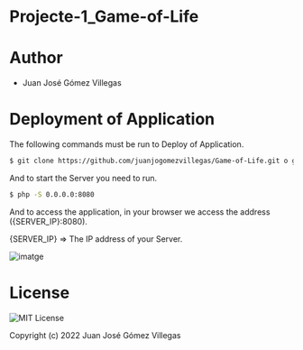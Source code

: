 # Projecte-1_Game-of-Life

# Author

- Juan José Gómez Villegas

# Deployment of Application

The following commands must be run to Deploy of Application.

```sh
$ git clone https://github.com/juanjogomezvillegas/Game-of-Life.git o git clone git@github.com:juanjogomezvillegas/Game-of-Life.git
```

And to start the Server you need to run.

```sh
$ php -S 0.0.0.0:8080
```

And to access the application, in your browser we access the address ({SERVER_IP}:8080).

{SERVER_IP} => The IP address of your Server.

![imatge](https://user-images.githubusercontent.com/83291394/169884301-13ead5b8-d75d-46f6-aafb-71b35cce04e5.png)

# License

![MIT License](https://github.com/juanjogomezvillegas/Game-of-Life/blob/main/LICENSE)

Copyright (c) 2022 Juan José Gómez Villegas
